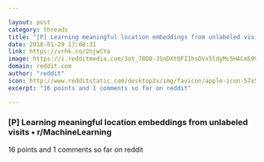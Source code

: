 ```yaml
---

layout: post
category: threads
title: "[P] Learning meaningful location embeddings from unlabeled visits"
date: 2018-01-29 17:08:31
link: https://vrhk.co/2njwCYa
image: https://i.redditmedia.com/3ot_78O8-JSnDXtOFI1hsDVx5ldyMc5HACm59VU65po.jpg?w=320&s=dcd61f01e5649b7aba443130cef283fd
domain: reddit.com
author: "reddit"
icon: http://www.redditstatic.com/desktop2x/img/favicon/apple-icon-57x57.png
excerpt: "16 points and 1 comments so far on reddit"

---
```


### [P] Learning meaningful location embeddings from unlabeled visits • r/MachineLearning

16 points and 1 comments so far on reddit